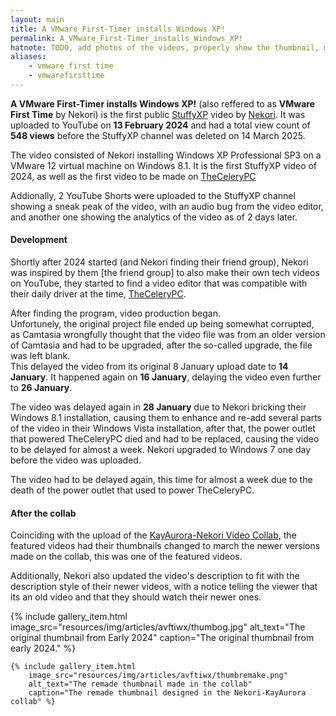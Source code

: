 ```yaml
---
layout: main
title: A VMware First-Timer installs Windows XP!
permalink: A_VMware_First-Timer_installs_Windows_XP!
hatnote: TODO, add photos of the videos, properly show the thumbnail, move the og thumbnail from my [nekori's] phone and explain what happened in the video
aliases:
    - vmware first time
    - vmwarefirsttime
---
```


**A VMware First-Timer installs Windows XP!** (also reffered to as **VMware First Time** by Nekori) is the first public [StuffyXP](StuffyXP) video by [Nekori](Nekori). It was uploaded to YouTube on **13 February 2024** and had a total view count of **548 views** before the StuffyXP channel was deleted on 14 March 2025.

The video consisted of Nekori installing Windows XP Professional SP3 on a VMware 12 virtual machine on Windows 8.1. It is the first StuffyXP video of 2024, as well as the first video to be made on [TheCeleryPC](TheCeleryPC)

Addionally, 2 YouTube Shorts were uploaded to the StuffyXP channel showing a sneak peak of the video, with an audio bug from the video editor, and another one showing the analytics of the video as of 2 days later.

#### Development

Shortly after 2024 started (and Nekori finding their friend group), Nekori was inspired by them [the friend group] to also make their own tech videos on YouTube, they started to find a video editor that was compatible with their daily driver at the time, [TheCeleryPC](TheCeleryPC).

After finding the program, video production began.<br>Unfortunely, the original project file ended up being somewhat corrupted, as Camtasia wrongfully thought that the video file was from an older version of Camtasia and had to be upgraded, after the so-called upgrade, the file was left blank.<br>This delayed the video from its original 8 January upload date to **14 January**. It happened again on **16 January**, delaying the video even further to **26 January**.

The video was delayed again in **28 January** due to Nekori bricking their Windows 8.1 installation, causing them to enhance and re-add several parts of the video in their Windows Vista installation, after that, the power outlet that powered TheCeleryPC died and had to be replaced, causing the video to be delayed for almost a week. Nekori upgraded to Windows 7 one day before the video was uploaded.

The video had to be delayed again, this time for almost a week due to the death of the power outlet that used to power TheCeleryPC.

#### After the collab

Coinciding with the upload of the [KayAurora-Nekori Video Collab](KayAurora_and_Nekori_Collab), the featured videos had their thumbnails changed to march the newer versions made on the collab, this was one of the featured videos.

Additionally, Nekori also updated the video's description to fit with the description style of their newer videos, with a notice telling the viewer that its an old video and that they should watch their newer ones.

<div class="wiki-gallery">
    {% include gallery_item.html 
        image_src="resources/img/articles/avftiwx/thumbog.jpg" 
        alt_text="The original thumbnail from Early 2024" 
        caption="The original thumbnail from early 2024." %}

    {% include gallery_item.html 
        image_src="resources/img/articles/avftiwx/thumbremake.png" 
        alt_text="The remade thumbnail made in the collab" 
        caption="The remade thumbnail designed in the Nekori-KayAurora collab" %}
</div>